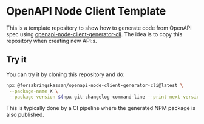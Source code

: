 # OpenAPI Node Client Template

This is a template repository to show how to generate code from OpenAPI spec using [openapi-node-client-generator-cli](https://github.com/Forsakringskassan/openapi-node-client-generator-cli). The idea is to copy this repository when creating new API:s.

## Try it

You can try it by cloning this repository and do:

```sh
npx @forsakringskassan/openapi-node-client-generator-cli@latest \
 --package-name X \
 --package-version $(npx git-changelog-command-line --print-next-version)
```

This is typically done by a CI pipeline where the generated NPM package is also published.
